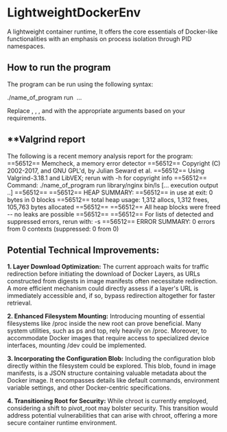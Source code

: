 # LightweightDockerEnv
A lightweight container runtime, It offers the core essentials of Docker-like functionalities with an emphasis on process isolation through PID namespaces.

## **How to run the program**
The program can be run using the following syntax:

./name_of_program run <image> <command> <arg1> <arg2> ...

Replace <image>, <command>, <arg1>, and <arg2> with the appropriate arguments based on your requirements.

## **Valgrind report
The following is a recent memory analysis report for the program:
==56512== Memcheck, a memory error detector
==56512== Copyright (C) 2002-2017, and GNU GPL'd, by Julian Seward et al.
==56512== Using Valgrind-3.18.1 and LibVEX; rerun with -h for copyright info
==56512== Command: ./name_of_program run library/nginx bin/ls
[... execution output ..]
==56512== 
==56512== HEAP SUMMARY:
==56512==     in use at exit: 0 bytes in 0 blocks
==56512==   total heap usage: 1,312 allocs, 1,312 frees, 105,763 bytes allocated
==56512== 
==56512== All heap blocks were freed -- no leaks are possible
==56512== 
==56512== For lists of detected and suppressed errors, rerun with: -s
==56512== ERROR SUMMARY: 0 errors from 0 contexts (suppressed: 0 from 0)

## **Potential Technical Improvements:**
**1. Layer Download Optimization:** The current approach waits for traffic redirection before initiating the download of Docker Layers, as URLs constructed from digests in image manifests often necessitate redirection. A more efficient mechanism could directly assess if a layer's URL is immediately accessible and, if so, bypass redirection altogether for faster retrieval.

**2. Enhanced Filesystem Mounting:** Introducing mounting of essential filesystems like /proc inside the new root can prove beneficial. Many system utilities, such as ps and top, rely heavily on /proc. Moreover, to accommodate Docker images that require access to specialized device interfaces, mounting /dev could be implemented.

**3. Incorporating the Configuration Blob:** Including the configuration blob directly within the filesystem could be explored. This blob, found in image manifests, is a JSON structure containing valuable metadata about the Docker image. It encompasses details like default commands, environment variable settings, and other Docker-centric specifications.

**4. Transitioning Root for Security:** While chroot is currently employed, considering a shift to pivot_root may bolster security. This transition would address potential vulnerabilities that can arise with chroot, offering a more secure container runtime environment.
